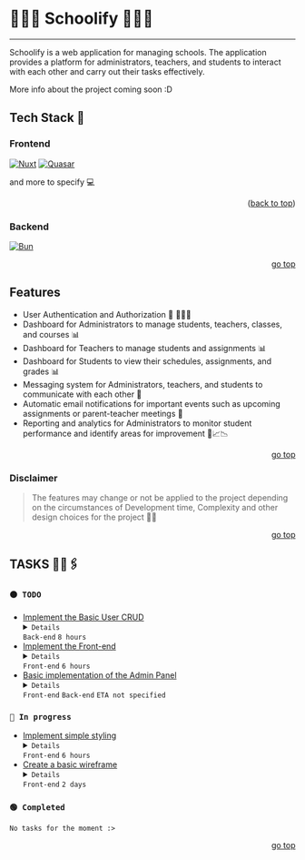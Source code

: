<a name="readme-top"></a>
# 👨🏻‍🎓 Schoolify 👩🏻‍🏫

---

Schoolify is a web application for managing schools. The application provides a platform for administrators, teachers, and students to interact with each other and carry out their tasks effectively.

More info about the project coming soon :D

## Tech Stack 🧩

### Frontend

[![Nuxt][NuxtLogo]][NuxtURL] [![Quasar][QuasarLogo]][QuasarURL]

  and more to specify 💻

<p align="right">(<a href="#readme-top">back to top</a>)</p>

### Backend

[![Bun][BunLogo]][BunURL]

<p align="right"><a href="#readme-top">go top</a></p>

## Features

* User Authentication and Authorization 🔐 👩🏻‍💻
* Dashboard for Administrators to manage students, teachers, classes, and courses 📊
* Dashboard for Teachers to manage students and assignments 📊
* Dashboard for Students to view their schedules, assignments, and grades 📊
* Messaging system for Administrators, teachers, and students to communicate with each other 💬
* Automatic email notifications for important events such as upcoming assignments or parent-teacher meetings 💌
* Reporting and analytics for Administrators to monitor student performance and identify areas for improvement 📄📈📉

<p align="right"><a href="#readme-top">go top</a></p>

### Disclaimer

> The features may change or not be applied to the project depending on the circumstances of Development time, Complexity and other design choices for the project 🐱‍👤

<p align="right"><a href="#readme-top">go top</a></p>

## TASKS 📓📎🖇

### `⚫ TODO`

* [Implement the Basic User CRUD](https:&#x2F;&#x2F;www.notion.so&#x2F;Implement-the-Basic-User-CRUD-617ab1a158524050993297f2ed559f9b) <details><summary>`Details`</summary> Implement the sql CRUD operations </details>  `Back-end`  `8 hours`
* [Implement the Front-end](https:&#x2F;&#x2F;www.notion.so&#x2F;Implement-the-Front-end-f8ca3f1ac26946379cf5ebdcee0d3271) <details><summary>`Details`</summary> *No details* </details>  `Front-end`  `6 hours`
* [Basic implementation of the Admin Panel](https:&#x2F;&#x2F;www.notion.so&#x2F;Basic-implementation-of-the-Admin-Panel-62c62d83681740a0a0943a56d69d21e1) <details><summary>`Details`</summary> Implement the styling and the basic crud functionality for user management and roles </details>  `Front-end` `Back-end`  `ETA not specified`

### `🔵 In progress`

* [Implement simple styling](https:&#x2F;&#x2F;www.notion.so&#x2F;Implement-simple-styling-6574c7b918bc41cd97ea252b622a5b0b) <details><summary>`Details`</summary> Implement the Styles, Colors and the Customization of the look and feel of the App </details> `Front-end`   `6 hours`
* [Create a basic wireframe](https:&#x2F;&#x2F;www.notion.so&#x2F;Create-a-basic-wireframe-06ac00c513c34da8b8fbd32f89255ac7) <details><summary>`Details`</summary> *No details* </details> `Front-end`   `2 days`

### `🟢 Completed`

`No tasks for the moment :>`

<p align="right"><a href="#readme-top">go top</a></p>

<!-- MARKDOWN ASSETS -->

[NuxtLogo]: https://img.shields.io/badge/nuxt.js-00db7f?style=for-the-badge&logo=nuxt.js&logoColor=000
[NuxtURL]: https://nuxt.com/

[QuasarLogo]: https://img.shields.io/badge/Quasar-1d1d1d?style=for-the-badge&logo=quasar&logoColor=1976d2
[QuasarURL]: https://quasar.dev/

[BunLogo]: https://img.shields.io/badge/Bun%20V0.5.9-282a35?style=for-the-badge&logo=bun&logoColor=fff
[BunURL]: https://bun.sh/

